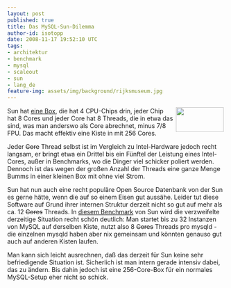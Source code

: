 ```yaml
---
layout: post
published: true
title: Das MySQL-Sun-Dilemma
author-id: isotopp
date: 2008-11-17 19:52:10 UTC
tags:
- architektur
- benchmark
- mysql
- scaleout
- sun
- lang_de
feature-img: assets/img/background/rijksmuseum.jpg
---
```

<a class='serendipity_image_link' href='/uploads/mysql_logo.gif'><!-- s9ymdb:3519 --><img class="serendipity_image_right" width="110" height="57" style="float: right; border: 0px; padding-left: 5px; padding-right: 5px;" src="/uploads/mysql_logo.serendipityThumb.gif" alt="" /></a> Sun hat <a href="http://catalog.sun.com/is-bin/INTERSHOP.enfinity/WFS/Sun_Catalogue-Sun_Catalogue_DE-Site/de_DE/-/EUR/ViewCatalog-Browse?CatalogCategoryID=ZXVIBe.d7kYAAAEZYYsJ0gWj">eine Box</a>, die hat 4 CPU-Chips drin, jeder Chip hat 8 Cores und jeder Core hat 8 Threads, die in etwa das sind, was man anderswo als Core abrechnet, minus 7/8 FPU. Das macht effektiv eine Kiste in mit 256 Cores.

Jeder <strike>Core</strike> Thread selbst ist im Vergleich zu Intel-Hardware jedoch recht langsam, er bringt etwa ein Drittel bis ein Fünftel der Leistung eines Intel-Cores, außer in Benchmarks, wo die Dinger viel schicker poliert werden. Dennoch ist das wegen der großen Anzahl der Threads eine ganze Menge Bumms in einer kleinen Box mit ohne viel Strom.

Sun hat nun auch eine recht populäre Open Source Datenbank von der Sun es gerne hätte, wenn die auf so einem Eisen gut aussähe. Leider tut diese Software auf Grund ihrer internen Struktur derzeit nicht so gut auf mehr als ca. 12 <strike>Cores</strike> Threads. In <a href="http://blogs.sun.com/mrbenchmark/entry/scaling_mysql_on_a_256">diesem Benchmark</a> von Sun wird die verzweifelte derzeitige Situation recht schön deutlich: Man startet bis zu 32 Instanzen von MySQL auf derselben Kiste, nutzt also 8 <strike>Cores</strike> Threads pro mysqld - die einzelnen mysqld haben aber nix gemeinsam und könnten genauso gut auch auf anderen Kisten laufen.

Man kann sich leicht ausrechnen, daß das derzeit für Sun keine sehr befriedigende Situation ist. Sicherlich ist man intern gerade intensiv dabei, das zu ändern. Bis dahin jedoch ist eine 256-Core-Box für ein normales MySQL-Setup eher nicht so schick.
